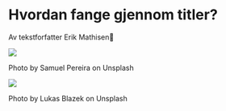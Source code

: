 # Hvordan fange gjennom titler?

<div class="bio"> Av tekstforfatter <span class="author">Erik Mathisen</span>🚀</div>

<p class="hero"><img src="samuel-pereira-uf2nnANWa8Q-unsplash.jpg" /></p>
<p class="image-credit">Photo by Samuel Pereira on Unsplash</p>

<p class="wide-image"><img  src="lukas-blazek-UAvYasdkzq8-unsplash.jpg" /></p>

<p class="image-credit">Photo by Lukas Blazek on Unsplash</p>
